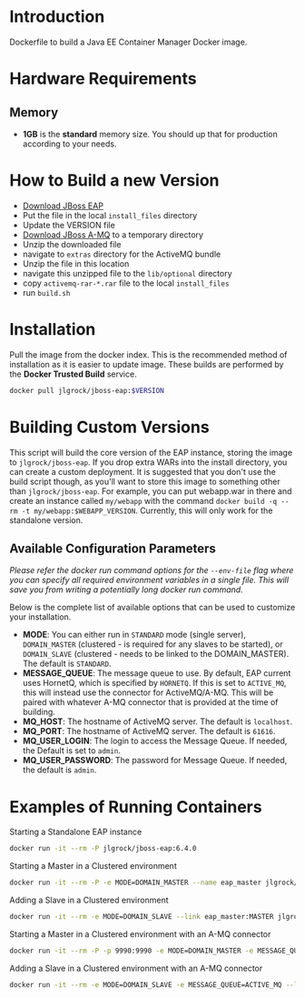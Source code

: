 # Introduction

Dockerfile to build a Java EE Container Manager Docker image.

# Hardware Requirements

## Memory

- **1GB** is the **standard** memory size. You should up that for production according to your needs.

# How to Build a new Version
* [Download JBoss EAP](http://www.jboss.org/products/eap/download/)
* Put the file in the local `install_files` directory
* Update the VERSION file
* [Download JBoss A-MQ](http://www.jboss.org/products/amq/download/) to a temporary directory
* Unzip the downloaded file
* navigate to `extras` directory for the ActiveMQ bundle
* Unzip the file in this location
* navigate this unzipped file to the `lib/optional` directory
* copy `activemq-rar-*.rar` file to the local `install_files`
* run `build.sh`

# Installation

Pull the image from the docker index. This is the recommended method of installation as it is easier to update image. These builds are performed by the **Docker Trusted Build** service.

```bash
docker pull jlgrock/jboss-eap:$VERSION
```

# Building Custom Versions

This script will build the core version of the EAP instance, storing the image to `jlgrock/jboss-eap`. If you drop extra WARs into the install directory, you can create a custom deployment. It is suggested that you don't use the build script though, as you'll want to store this image to something other than `jlgrock/jboss-eap`. For example, you can put webapp.war in there and create an instance called `my/webapp` with the command `docker build -q --rm -t my/webapp:$WEBAPP_VERSION`.  Currently, this will only work for the standalone version.

## Available Configuration Parameters

*Please refer the docker run command options for the `--env-file` flag where you can specify all required environment variables in a single file. This will save you from writing a potentially long docker run command.*

Below is the complete list of available options that can be used to customize your installation.

- **MODE**: You can either run in `STANDARD` mode (single server), `DOMAIN_MASTER` (clustered - is required for any slaves to be started), or `DOMAIN_SLAVE` (clustered - needs to be linked to the DOMAIN_MASTER).  The default is `STANDARD`.
- **MESSAGE_QUEUE**: The message queue to use.  By default, EAP current uses HornetQ, which is specified by `HORNETQ`.  If this is set to `ACTIVE_MQ`, this will instead use the connector for ActiveMQ/A-MQ.  This will be paired with whatever A-MQ connector that is provided at the time of building.
- **MQ_HOST**: The hostname of ActiveMQ server. The default is `localhost`.
- **MQ_PORT**: The hostname of ActiveMQ server. The default is `61616`.
- **MQ_USER_LOGIN**: The login to access the Message Queue.  If needed, the Default is set to `admin`.
- **MQ_USER_PASSWORD**: The password for Message Queue. If needed, the default is `admin`.

# Examples of Running Containers

Starting a Standalone EAP instance
```bash
docker run -it --rm -P jlgrock/jboss-eap:6.4.0
```

Starting a Master in a Clustered environment
```bash
docker run -it --rm -P -e MODE=DOMAIN_MASTER --name eap_master jlgrock/jboss-eap:6.4.0
```

Adding a Slave in a Clustered environment
```bash
docker run -it --rm -e MODE=DOMAIN_SLAVE --link eap_master:MASTER jlgrock/jboss-eap:6.4.0
```

Starting a Master in a Clustered environment with an A-MQ connector
```bash
docker run -it --rm -P -p 9990:9990 -e MODE=DOMAIN_MASTER -e MESSAGE_QUEUE=ACTIVE_MQ --name eap_master jlgrock/jboss-eap:6.4.0
```

Adding a Slave in a Clustered environment with an A-MQ connector
```bash
docker run -it --rm -e MODE=DOMAIN_SLAVE -e MESSAGE_QUEUE=ACTIVE_MQ --link eap_master:MASTER jlgrock/jboss-eap:6.4.0
```
